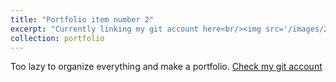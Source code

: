 ```yaml
---
title: "Portfolio item number 2"
excerpt: "Currently linking my git account here<br/><img src='/images/2_soyjaks_pinting.webp'>"
collection: portfolio
---
```


<!-- This is an item in your portfolio. It can be have images or nice text. If you name the file .md, it will be parsed as markdown. If you name the file .html, it will be parsed as HTML.  -->


Too lazy to organize everything and make a portfolio.
 [Check my git account](https://www.github.com/RobinDoughnut)
